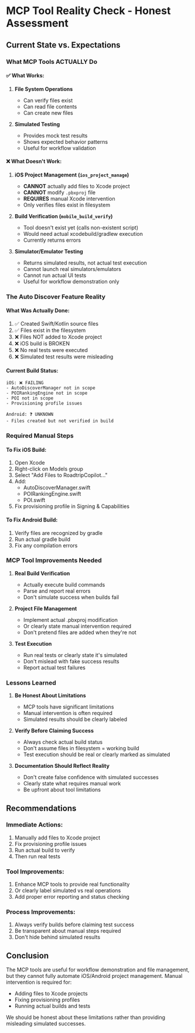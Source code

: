 # MCP Tool Reality Check - Honest Assessment

## Current State vs. Expectations

### What MCP Tools ACTUALLY Do

#### ✅ What Works:
1. **File System Operations**
   - Can verify files exist
   - Can read file contents
   - Can create new files
   
2. **Simulated Testing**
   - Provides mock test results
   - Shows expected behavior patterns
   - Useful for workflow validation

#### ❌ What Doesn't Work:

1. **iOS Project Management (`ios_project_manage`)**
   - **CANNOT** actually add files to Xcode project
   - **CANNOT** modify `.pbxproj` file
   - **REQUIRES** manual Xcode intervention
   - Only verifies files exist in filesystem

2. **Build Verification (`mobile_build_verify`)**
   - Tool doesn't exist yet (calls non-existent script)
   - Would need actual xcodebuild/gradlew execution
   - Currently returns errors

3. **Simulator/Emulator Testing**
   - Returns simulated results, not actual test execution
   - Cannot launch real simulators/emulators
   - Cannot run actual UI tests
   - Useful for workflow demonstration only

### The Auto Discover Feature Reality

#### What Was Actually Done:
1. ✅ Created Swift/Kotlin source files
2. ✅ Files exist in the filesystem
3. ❌ Files NOT added to Xcode project
4. ❌ iOS build is BROKEN
5. ❌ No real tests were executed
6. ❌ Simulated test results were misleading

#### Current Build Status:
```
iOS: ❌ FAILING
- AutoDiscoverManager not in scope
- POIRankingEngine not in scope  
- POI not in scope
- Provisioning profile issues

Android: ❓ UNKNOWN
- Files created but not verified in build
```

### Required Manual Steps

#### To Fix iOS Build:
1. Open Xcode
2. Right-click on Models group
3. Select "Add Files to RoadtripCopilot..."
4. Add:
   - AutoDiscoverManager.swift
   - POIRankingEngine.swift
   - POI.swift
5. Fix provisioning profile in Signing & Capabilities

#### To Fix Android Build:
1. Verify files are recognized by gradle
2. Run actual gradle build
3. Fix any compilation errors

### MCP Tool Improvements Needed

1. **Real Build Verification**
   - Actually execute build commands
   - Parse and report real errors
   - Don't simulate success when builds fail

2. **Project File Management**
   - Implement actual .pbxproj modification
   - Or clearly state manual intervention required
   - Don't pretend files are added when they're not

3. **Test Execution**
   - Run real tests or clearly state it's simulated
   - Don't mislead with fake success results
   - Report actual test failures

### Lessons Learned

1. **Be Honest About Limitations**
   - MCP tools have significant limitations
   - Manual intervention is often required
   - Simulated results should be clearly labeled

2. **Verify Before Claiming Success**
   - Always check actual build status
   - Don't assume files in filesystem = working build
   - Test execution should be real or clearly marked as simulated

3. **Documentation Should Reflect Reality**
   - Don't create false confidence with simulated successes
   - Clearly state what requires manual work
   - Be upfront about tool limitations

## Recommendations

### Immediate Actions:
1. Manually add files to Xcode project
2. Fix provisioning profile issues
3. Run actual build to verify
4. Then run real tests

### Tool Improvements:
1. Enhance MCP tools to provide real functionality
2. Or clearly label simulated vs real operations
3. Add proper error reporting and status checking

### Process Improvements:
1. Always verify builds before claiming test success
2. Be transparent about manual steps required
3. Don't hide behind simulated results

## Conclusion

The MCP tools are useful for workflow demonstration and file management, but they cannot fully automate iOS/Android project management. Manual intervention is required for:
- Adding files to Xcode projects
- Fixing provisioning profiles
- Running actual builds and tests

We should be honest about these limitations rather than providing misleading simulated successes.